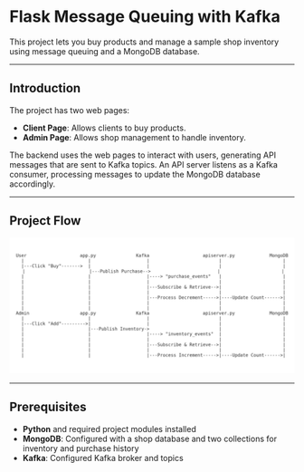 # Flask Message Queuing with Kafka

This project lets you buy products and manage a sample shop inventory using message queuing and a MongoDB database.

---

## Introduction

The project has two web pages:
- **Client Page**: Allows clients to buy products.
- **Admin Page**: Allows shop management to handle inventory.

The backend uses the web pages to interact with users, generating API messages that are sent to Kafka topics. An API server listens as a Kafka consumer, processing messages to update the MongoDB database accordingly.

---

## Project Flow

![Project Flow](./sequence_diagram_image.png)  

---

## Prerequisites
- **Python** and required project modules installed
- **MongoDB**: Configured with a shop database and two collections for inventory and purchase history
- **Kafka**: Configured Kafka broker and topics


